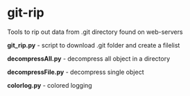 # git-rip
Tools to rip out data from .git directory found on web-servers

**git_rip.py** - script to download .git folder and create a filelist

**decompressAll.py** - decompress all object in a directory

**decompressFile.py** - decompress single object

**colorlog.py** - colored logging